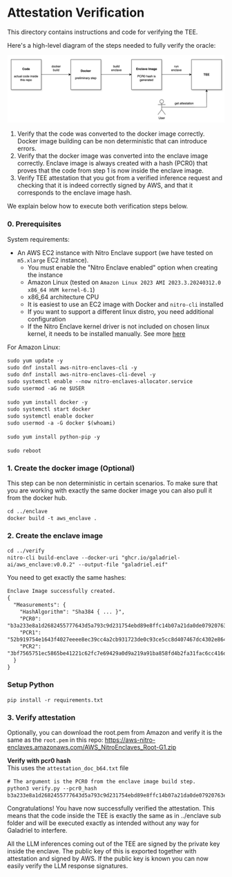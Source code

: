 # Attestation Verification

This directory contains instructions and code for verifying the TEE.

Here's a high-level diagram of the steps needed to fully verify the oracle:

![](/verification-diagram2.png)

1. Verify that the code was converted to the docker image correctly. Docker image building can be non deterministic that can introduce errors.
2. Verify that the docker image was converted into the enclave image correctly. Enclave image is always created with a hash (PCR0) that proves that the code from step 1 is now inside the enclave image.
3. Verify TEE attestation that you got from a verified inference request and checking that it is indeed correctly signed by AWS, and that it corresponds to the enclave image hash.

We explain below how to execute both verification steps below. 

### 0. Prerequisites

System requirements:

* An AWS EC2 instance with Nitro Enclave support (we have tested on `m5.xlarge` EC2 instance).
    * You must enable the "Nitro Enclave enabled" option when creating the instance
    * Amazon Linux (tested on `Amazon Linux 2023 AMI 2023.3.20240312.0 x86_64 HVM kernel-6.1`)
    * x86_64 architecture CPU
    * It is easiest to use an EC2 image with Docker and `nitro-cli` installed
    * If you want to support a different linux distro, you need additional configuration
    * If the Nitro Enclave kernel driver is not included on chosen linux kernel, it needs to be installed manually. See more [here](https://github.com/aws/aws-nitro-enclaves-cli/blob/main/docs/ubuntu_20.04_how_to_install_nitro_cli_from_github_sources.md)


For Amazon Linux:

```shell
sudo yum update -y
sudo dnf install aws-nitro-enclaves-cli -y
sudo dnf install aws-nitro-enclaves-cli-devel -y
sudo systemctl enable --now nitro-enclaves-allocator.service
sudo usermod -aG ne $USER

sudo yum install docker -y
sudo systemctl start docker
sudo systemctl enable docker
sudo usermod -a -G docker $(whoami)

sudo yum install python-pip -y

sudo reboot
```

### 1. Create the docker image (Optional)

This step can be non deterministic in certain scenarios. To make sure that you are working with exactly the same docker image you can also pull it from the docker hub.

```shell
cd ../enclave
docker build -t aws_enclave .
```

### 2. Create the enclave image

```shell
cd ../verify
nitro-cli build-enclave --docker-uri "ghcr.io/galadriel-ai/aws_enclave:v0.0.2" --output-file "galadriel.eif"
```

You need to get exactly the same hashes:

```shell
Enclave Image successfully created.
{
  "Measurements": {
    "HashAlgorithm": "Sha384 { ... }",
    "PCR0": "b3a233e8a1d2682455777643d5a793c9d231754ebd89e8ffc14b07a21da0de07920763e87f8cc6eb3a6d362beeb4f541",
    "PCR1": "52b919754e1643f4027eeee8ec39cc4a2cb931723de0c93ce5cc8d407467dc4302e86490c01c0d755acfe10dbf657546",
    "PCR2": "3bf7565751ec5865be41221c62fc7e69429a0d9a219a91ba858fd4b2fa31fac6cc416d5eca29cc9405a83749c896e494"
  }
}
```

### Setup Python

```shell
pip install -r requirements.txt
```

### 3. Verify attestation

Optionally, you can download the root.pem from Amazon and verify it is the same 
as the `root.pem` in this repo: https://aws-nitro-enclaves.amazonaws.com/AWS_NitroEnclaves_Root-G1.zip

**Verify with pcr0 hash**  
This uses the `attestation_doc_b64.txt` file
```shell
# The argument is the PCR0 from the enclave image build step.
python3 verify.py --pcr0_hash b3a233e8a1d2682455777643d5a793c9d231754ebd89e8ffc14b07a21da0de07920763e87f8cc6eb3a6d362beeb4f541
```

Congratulations! You have now successfully verified the attestation. This means that the code inside the TEE is exactly the same as in ../enclave sub folder and will be executed exactly as intended without any way for Galadriel to interfere.

All the LLM inferences coming out of the TEE are signed by the private key inside the enclave. The public key of this is exported together with attestation and signed by AWS. If the public key is known you can now easily verify the LLM response signatures.